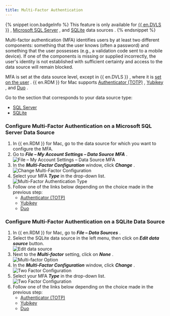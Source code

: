 ```yaml
---
title: Multi-Factor Authentication
---
```

{% snippet icon.badgeInfo %} 
This feature is only available for [{{ en.DVLS }}](/rdm/mac/data-sources/data-sources-types/advanced-data-sources/server/) , [Microsoft SQL Server](/rdm/mac/data-sources/data-sources-types/advanced-data-sources/microsoft-sql-server/configure-sql-server/) , and [SQLite](/rdm/mac/data-sources/data-sources-types/sqlite/) data sources . 
{% endsnippet %}
 
Multi-factor authentication (MFA) identifies users by at least two different components: something that the user knows (often a password) and something that the user possesses (e.g., a validation code sent to a mobile device). If one of the components is missing or supplied incorrectly, the user's identity is not established with sufficient certainty and access to the data source will remain blocked.  

MFA is set at the data source level, except in {{ en.DVLS }} , where it is [set on the user](/server/web-interface/administration/configuration/server-settings/security/two-factor/) . {{ en.RDM }} for Mac supports [Authenticator (TOTP)](/rdm/mac/data-sources/multi-factor-authentication/authenticator-totp/) , [Yubikey](/rdm/mac/data-sources/multi-factor-authentication/yubikey/) , and [Duo](/rdm/mac/data-sources/multi-factor-authentication/duo/) .  

Go to the section that corresponds to your data source type:  

* [SQL Server](#configure-multi-factor-authentication-on-a-microsoft-sql-server-data-source) 
* [SQLite](#configure-multi-factor-authentication-on-a-sqlite-data-source) 

### Configure Multi-Factor Authentication on a Microsoft SQL Server Data Source 

1. In {{ en.RDM }} for Mac, go to the data source for which you want to configure the MFA. 
1. Go to ***File – My Account Settings – Data Source MFA*** .  
![File – My Account Settings – Data Source MFA](https://webdevolutions.azureedge.net/docs/en/rdm/mac/RDMMac2056.png) 
1. In the ***Multi-Factor Configuration*** window, click ***Change*** .  
![Change Multi-Factor Configuration](https://webdevolutions.azureedge.net/docs/en/rdm/mac/clip10064.png) 
1. Select your MFA ***Type*** in the drop-down list.  
![Multi-Factor Authentication Type](https://webdevolutions.azureedge.net/docs/en/rdm/mac/clip10066.png) 
1. Follow one of the links below depending on the choice made in the previous step: 
    * [Authenticator (TOTP)](/rdm/mac/data-sources/multi-factor-authentication/authenticator-totp/) 
    * [Yubikey](/rdm/mac/data-sources/multi-factor-authentication/yubikey/)   
    * [Duo](/rdm/mac/data-sources/multi-factor-authentication/duo/) 

### Configure Multi-Factor Authentication on a SQLite Data Source 

1. In {{ en.RDM }} for Mac, go to ***File – Data Sources*** . 
1. Select the SQLite data source in the left menu, then click on ***Edit data source*** button.  
![Edit data source](https://webdevolutions.azureedge.net/docs/en/rdm/mac/RDMMac2057.png) 
1. Next to the ***Multi-factor*** setting, click on ***None*** .  
![Multi-factor Option](https://webdevolutions.azureedge.net/docs/en/rdm/mac/clip10065.png) 
1. In the ***Multi-Factor Configuration*** window, click ***Change*** .  
![Two Factor Configuration](https://webdevolutions.azureedge.net/docs/en/rdm/mac/clip10064.png) 
1. Select your MFA ***Type*** in the drop-down list.  
![Two Factor Configuration](https://webdevolutions.azureedge.net/docs/en/rdm/mac/clip10066.png) 
1. Follow one of the links below depending on the choice made in the previous step: 
    * [Authenticator (TOTP)](/rdm/mac/data-sources/multi-factor-authentication/authenticator-totp/) 
    * [Yubikey](/rdm/mac/data-sources/multi-factor-authentication/yubikey/)   
    * [Duo](/rdm/mac/data-sources/multi-factor-authentication/duo/) 

